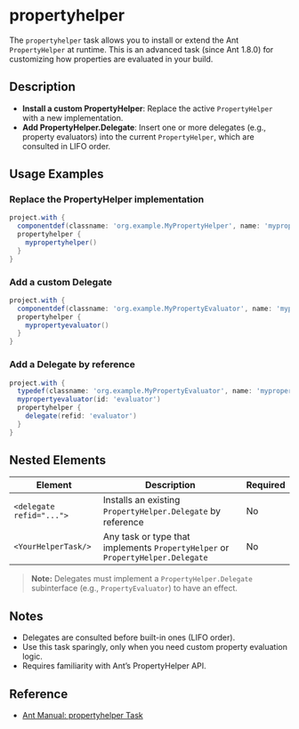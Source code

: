 # propertyhelper

The `propertyhelper` task allows you to install or extend the Ant `PropertyHelper` at runtime. This is an advanced task (since Ant 1.8.0) for customizing how properties are evaluated in your build.

## Description

- **Install a custom PropertyHelper**: Replace the active `PropertyHelper` with a new implementation.
- **Add PropertyHelper.Delegate**: Insert one or more delegates (e.g., property evaluators) into the current `PropertyHelper`, which are consulted in LIFO order.

## Usage Examples

### Replace the PropertyHelper implementation

```groovy
project.with {
  componentdef(classname: 'org.example.MyPropertyHelper', name: 'mypropertyhelper')
  propertyhelper {
    mypropertyhelper()
  }
}
```

### Add a custom Delegate

```groovy
project.with {
  componentdef(classname: 'org.example.MyPropertyEvaluator', name: 'mypropertyevaluator')
  propertyhelper {
    mypropertyevaluator()
  }
}
```

### Add a Delegate by reference

```groovy
project.with {
  typedef(classname: 'org.example.MyPropertyEvaluator', name: 'mypropertyevaluator')
  mypropertyevaluator(id: 'evaluator')
  propertyhelper {
    delegate(refid: 'evaluator')
  }
}
```

## Nested Elements

| Element                  | Description                                                                    | Required |
|--------------------------|--------------------------------------------------------------------------------|----------|
| `<delegate refid="...">` | Installs an existing `PropertyHelper.Delegate` by reference                    | No       |
| `<YourHelperTask/>`      | Any task or type that implements `PropertyHelper` or `PropertyHelper.Delegate` | No       |

> **Note:** Delegates must implement a `PropertyHelper.Delegate` subinterface (e.g., `PropertyEvaluator`) to have an effect.

## Notes

- Delegates are consulted before built-in ones (LIFO order).
- Use this task sparingly, only when you need custom property evaluation logic.
- Requires familiarity with Ant’s PropertyHelper API.

## Reference

- [Ant Manual: propertyhelper Task](https://ant.apache.org/manual/Tasks/propertyhelper.html)
